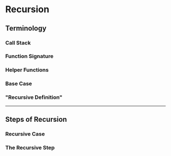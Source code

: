 # Recursion

## Terminology

### Call Stack

### Function Signature

### Helper Functions 

### Base Case

### "Recursive Definition"



-----

## Steps of Recursion

### Recursive Case

### The Recursive Step